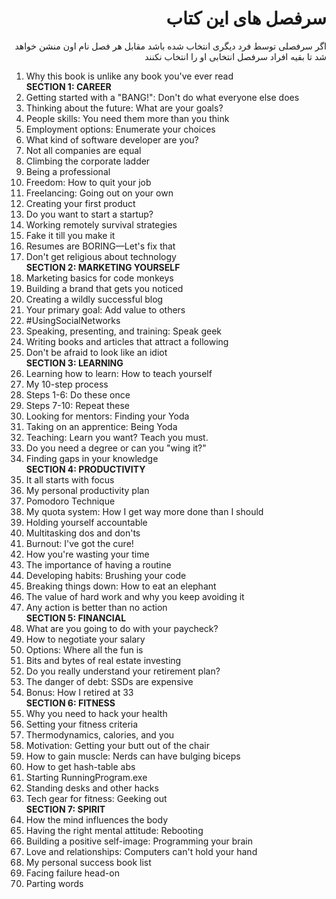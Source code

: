 <h1 dir="rtl">سرفصل های این کتاب</h1>
<p dir="rtl">اگر سرفصلی توسط فرد دیگری انتخاب شده باشد مقابل هر فصل نام اون منشن خواهد شد تا بقیه افراد سرفصل انتخابی او را انتخاب نکنند</p>
<ol>
  <li>Why this book is unlike any book you've ever read</li>
  <b>SECTION 1: CAREER</b>
  <li>Getting started with a "BANG!": Don't do what everyone else does</li>
<li>Thinking about the future: What are your goals?</li>
<li>People skills: You need them more than you think</li>
<li>Employment options: Enumerate your choices</li>
<li>What kind of software developer are you?</li>
<li>Not all companies are equal</li>
<li>Climbing the corporate ladder</li>
<li>Being a professional</li>
<li>Freedom: How to quit your job</li>
<li>Freelancing: Going out on your own</li>
<li>Creating your first product</li>
<li>Do you want to start a startup?</li>
<li>Working remotely survival strategies</li>
<li>Fake it till you make it</li>
<li>Resumes are BORING—Let's fix that</li>
<li>Don't get religious about technology</li>
<b>SECTION 2: MARKETING YOURSELF</b>
<li>Marketing basics for code monkeys</li>
<li>Building a brand that gets you noticed</li>
<li>Creating a wildly successful blog</li>
<li>Your primary goal: Add value to others</li>
<li>#UsingSocialNetworks</li>
<li>Speaking, presenting, and training: Speak geek</li>
<li>Writing books and articles that attract a following</li>
<li>Don't be afraid to look like an idiot</li>
<b>SECTION 3: LEARNING</b>
<li>Learning how to learn: How to teach yourself</li>
<li>My 10-step process</li>
<li>Steps 1-6: Do these once</li>
<li>Steps 7-10: Repeat these</li>
<li>Looking for mentors: Finding your Yoda</li>
<li>Taking on an apprentice: Being Yoda</li>
<li>Teaching: Learn you want? Teach you must.</li>
<li>Do you need a degree or can you "wing it?"</li>
<li>Finding gaps in your knowledge</li>
<b>SECTION 4: PRODUCTIVITY</b>
<li>It all starts with focus</li>
<li>My personal productivity plan</li>
<li>Pomodoro Technique</li>
<li>My quota system: How I get way more done than I should</li>
<li>Holding yourself accountable</li>
<li>Multitasking dos and don'ts</li>
<li>Burnout: I've got the cure!</li>
<li>How you're wasting your time</li>
<li>The importance of having a routine</li>
<li>Developing habits: Brushing your code</li>
<li>Breaking things down: How to eat an elephant</li>
<li>The value of hard work and why you keep avoiding it</li>
<li>Any action is better than no action</li>
  <b>SECTION 5: FINANCIAL</b>
<li>What are you going to do with your paycheck?</li>
<li>How to negotiate your salary</li>
<li>Options: Where all the fun is</li>
<li>Bits and bytes of real estate investing</li>
<li>Do you really understand your retirement plan?</li>
<li>The danger of debt: SSDs are expensive</li>
<li>Bonus: How I retired at 33</li>
<b>SECTION 6: FITNESS</b>
<li>Why you need to hack your health</li>
<li>Setting your fitness criteria</li>
<li>Thermodynamics, calories, and you</li>
<li>Motivation: Getting your butt out of the chair</li>
<li>How to gain muscle: Nerds can have bulging biceps</li>
<li>How to get hash-table abs</li>
<li>Starting RunningProgram.exe</li>
<li>Standing desks and other hacks</li>
<li>Tech gear for fitness: Geeking out</li>
  <b>SECTION 7: SPIRIT</b>
<li>How the mind influences the body</li>
<li>Having the right mental attitude: Rebooting</li>
<li>Building a positive self-image: Programming your brain</li>
<li>Love and relationships: Computers can't hold your hand</li>
<li>My personal success book list</li>
<li>Facing failure head-on</li>
<li>Parting words</li>
  </ul>
